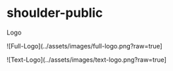 # shoulder-public

Logo

![Full-Logo](../assets/images/full-logo.png?raw=true]

![Text-Logo](../assets/images/text-logo.png?raw=true]
